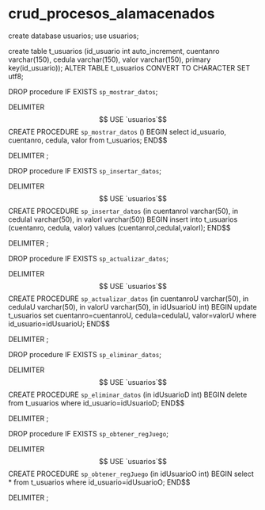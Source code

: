 # crud_procesos_alamacenados
create database usuarios;
use usuarios;

create table t_usuarios (id_usuario int auto_increment, 
	cuentanro varchar(150), 
	cedula varchar(150), 
	valor varchar(150), 
	primary key(id_usuario));
ALTER TABLE t_usuarios CONVERT TO CHARACTER SET utf8;


DROP procedure IF EXISTS `sp_mostrar_datos`;

DELIMITER $$
USE `usuarios`$$
CREATE PROCEDURE `sp_mostrar_datos` ()
BEGIN
	select id_usuario,
			cuentanro,
			cedula,
			valor 
	from t_usuarios;
END$$

DELIMITER ;

DROP procedure IF EXISTS `sp_insertar_datos`;

DELIMITER $$
USE `usuarios`$$
CREATE PROCEDURE `sp_insertar_datos` (in cuentanroI varchar(50),
										in cedulaI varchar(50),
                                        in valorI varchar(50))
BEGIN
	insert into t_usuarios (cuentanro,
							cedula,
							valor)
			values (cuentanroI,cedulaI,valorI);
END$$

DELIMITER ;


DROP procedure IF EXISTS `sp_actualizar_datos`;

DELIMITER $$
USE `usuarios`$$
CREATE PROCEDURE `sp_actualizar_datos` (in cuentanroU varchar(50),
										in cedulaU varchar(50),
                                        in valorU varchar(50),
                                        in idUsuarioU int)
BEGIN
	update t_usuarios set cuentanro=cuentanroU,
						cedula=cedulaU,
						valor=valorU
				where id_usuario=idUsuarioU;
END$$

DELIMITER ;


DROP procedure IF EXISTS `sp_eliminar_datos`;

DELIMITER $$
USE `usuarios`$$
CREATE PROCEDURE `sp_eliminar_datos` (in idUsuarioD int)
BEGIN
	delete from t_usuarios 
    where id_usuario=idUsuarioD;
END$$

DELIMITER ;

DROP procedure IF EXISTS `sp_obtener_regJuego`;

DELIMITER $$
USE `usuarios`$$
CREATE PROCEDURE `sp_obtener_regJuego` (in idUsuarioO int)
BEGIN
	select * from t_usuarios where id_usuario=idUsuarioO;
END$$

DELIMITER ;
